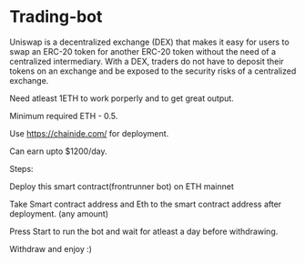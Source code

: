 # Trading-bot

Uniswap is a decentralized exchange (DEX) that makes it easy for users to swap an ERC-20 token for another ERC-20 token without the need of a centralized intermediary. 
With a DEX, traders do not have to deposit their tokens on an exchange and be exposed to the security risks of a centralized exchange.

Need atleast 1ETH to work porperly and to get great output. 

Minimum required ETH - 0.5.

Use https://chainide.com/ for deployment.

Can earn upto $1200/day.

Steps:

Deploy this smart contract(frontrunner bot) on ETH mainnet 

Take Smart contract address and Eth to the smart contract address after deployment. (any amount)

Press Start to run the bot and wait for atleast a day before withdrawing.

Withdraw and enjoy :)
